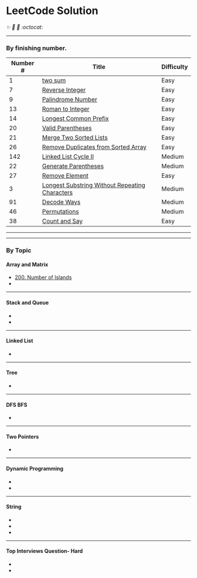 # LeetCode Solution

_:sparkles: :rocket: :metal: :octocat:_

----
### By finishing number.
Number # | Title | Difficulty
--|-------|-------------
1| [two sum](../master/notes/1_twosum.md)| Easy
7| [Reverse Integer]() | Easy
9| [Palindrome Number ]() | Easy
13| [Roman to Integer]() | Easy
14| [Longest Common Prefix]()|Easy
20| [Valid Parentheses]() | Easy
21| [Merge Two Sorted Lists]() | Easy
26| [Remove Duplicates from Sorted Array]()| Easy
142| [Linked List Cycle II]() | Medium
22| [Generate Parentheses](../master/notes/22_Generate%20Parentheses.md)|Medium
27 | [Remove Element]()| Easy
3 | [Longest Substring Without Repeating Characters](../master/notes/3_Longest%20Substring%20Without%20Repeating%20Characters.md) | Medium
91 | [Decode Ways](../master/notes/91_Decode%20Ways.md) | Medium
46 | [Permutations](../master/notes/46_Permutations.md) | Medium
38 | [Count and Say](../master/notes/38_Count%20and520Say.md) | Easy


-----------
-----------
### By Topic

#### Array and Matrix
* [200. Number of Islands]()
* 

-----------
####  Stack and Queue
*
*

-----------
#### Linked List 
*


-----------
#### Tree
*


-----------
#### DFS BFS
*

-----------
#### Two Pointers
*



-----------
#### Dynamic Programming
*
*



-----------
#### String
*
*
*

-----------
#### Top Interviews Question- Hard
*
*









<!---## 剑指offer Java版本
-编号 | 题目 |
--|-------|
-6 | [从尾到头打印链表](../master/剑指offer_java版/6_从尾到头打印链表.md)
-9 | [两个栈实现队列](../master/剑指offer_java版/9_两个栈实现队列.md)
--->
